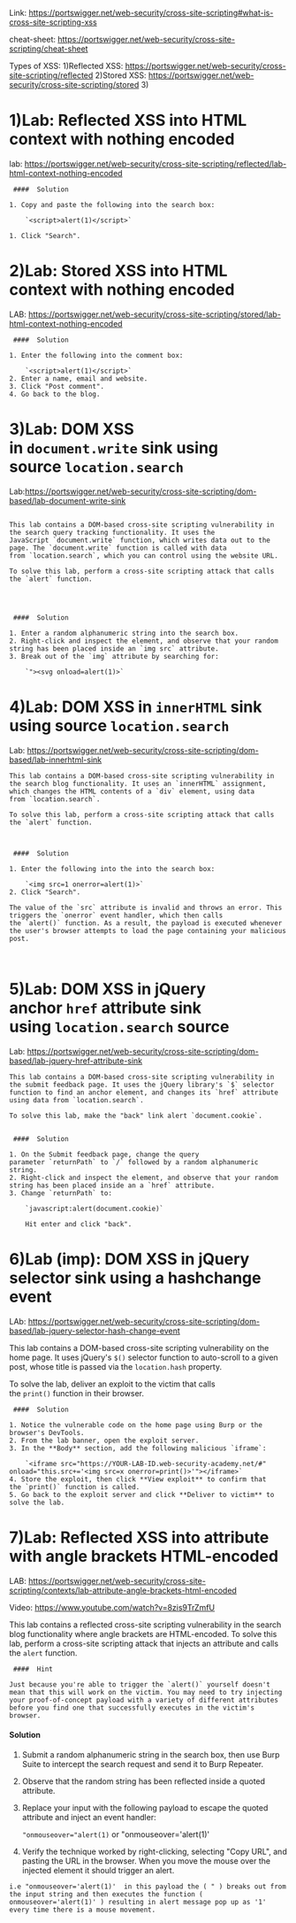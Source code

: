 Link: https://portswigger.net/web-security/cross-site-scripting#what-is-cross-site-scripting-xss

cheat-sheet: https://portswigger.net/web-security/cross-site-scripting/cheat-sheet

Types of XSS:
1)Reflected XSS: https://portswigger.net/web-security/cross-site-scripting/reflected
2)Stored XSS: https://portswigger.net/web-security/cross-site-scripting/stored
3)
# 1)Lab: Reflected XSS into HTML context with nothing encoded
lab: https://portswigger.net/web-security/cross-site-scripting/reflected/lab-html-context-nothing-encoded

```
 ####  Solution

1. Copy and paste the following into the search box:
    
    `<script>alert(1)</script>`
    
1. Click "Search".

```



# 2)Lab: Stored XSS into HTML context with nothing encoded

LAB: https://portswigger.net/web-security/cross-site-scripting/stored/lab-html-context-nothing-encoded

```
 ####  Solution

1. Enter the following into the comment box:
    
    `<script>alert(1)</script>`
2. Enter a name, email and website.
3. Click "Post comment".
4. Go back to the blog.
```


# 3)Lab: DOM XSS in `document.write` sink using source `location.search`

Lab:https://portswigger.net/web-security/cross-site-scripting/dom-based/lab-document-write-sink

```

This lab contains a DOM-based cross-site scripting vulnerability in the search query tracking functionality. It uses the JavaScript `document.write` function, which writes data out to the page. The `document.write` function is called with data from `location.search`, which you can control using the website URL.

To solve this lab, perform a cross-site scripting attack that calls the `alert` function.




 ####  Solution

1. Enter a random alphanumeric string into the search box.
2. Right-click and inspect the element, and observe that your random string has been placed inside an `img src` attribute.
3. Break out of the `img` attribute by searching for:
    
    `"><svg onload=alert(1)>`
```

# 4)Lab: DOM XSS in `innerHTML` sink using source `location.search`

Lab: https://portswigger.net/web-security/cross-site-scripting/dom-based/lab-innerhtml-sink

```
This lab contains a DOM-based cross-site scripting vulnerability in the search blog functionality. It uses an `innerHTML` assignment, which changes the HTML contents of a `div` element, using data from `location.search`.

To solve this lab, perform a cross-site scripting attack that calls the `alert` function.



 ####  Solution

1. Enter the following into the into the search box:
    
    `<img src=1 onerror=alert(1)>`
2. Click "Search".

The value of the `src` attribute is invalid and throws an error. This triggers the `onerror` event handler, which then calls the `alert()` function. As a result, the payload is executed whenever the user's browser attempts to load the page containing your malicious post.

 
```


# 5)Lab: DOM XSS in jQuery anchor `href` attribute sink using `location.search` source

Lab: https://portswigger.net/web-security/cross-site-scripting/dom-based/lab-jquery-href-attribute-sink

```
This lab contains a DOM-based cross-site scripting vulnerability in the submit feedback page. It uses the jQuery library's `$` selector function to find an anchor element, and changes its `href` attribute using data from `location.search`.

To solve this lab, make the "back" link alert `document.cookie`.


 ####  Solution

1. On the Submit feedback page, change the query parameter `returnPath` to `/` followed by a random alphanumeric string.
2. Right-click and inspect the element, and observe that your random string has been placed inside an a `href` attribute.
3. Change `returnPath` to:
    
    `javascript:alert(document.cookie)`
    
    Hit enter and click "back".
```


# 6)Lab (imp): DOM XSS in jQuery selector sink using a hashchange event

LAb: https://portswigger.net/web-security/cross-site-scripting/dom-based/lab-jquery-selector-hash-change-event

This lab contains a DOM-based cross-site scripting vulnerability on the home page. It uses jQuery's `$()` selector function to auto-scroll to a given post, whose title is passed via the `location.hash` property.

To solve the lab, deliver an exploit to the victim that calls the `print()` function in their browser.

```
 ####  Solution

1. Notice the vulnerable code on the home page using Burp or the browser's DevTools.
2. From the lab banner, open the exploit server.
3. In the **Body** section, add the following malicious `iframe`:
    
    `<iframe src="https://YOUR-LAB-ID.web-security-academy.net/#" onload="this.src+='<img src=x onerror=print()>'"></iframe>`
4. Store the exploit, then click **View exploit** to confirm that the `print()` function is called.
5. Go back to the exploit server and click **Deliver to victim** to solve the lab.
```


# 7)Lab: Reflected XSS into attribute with angle brackets HTML-encoded

LAB: https://portswigger.net/web-security/cross-site-scripting/contexts/lab-attribute-angle-brackets-html-encoded

Video: https://www.youtube.com/watch?v=8zis9TrZmfU

This lab contains a reflected cross-site scripting vulnerability in the search blog functionality where angle brackets are HTML-encoded. To solve this lab, perform a cross-site scripting attack that injects an attribute and calls the `alert` function.

```
 ####  Hint

Just because you're able to trigger the `alert()` yourself doesn't mean that this will work on the victim. You may need to try injecting your proof-of-concept payload with a variety of different attributes before you find one that successfully executes in the victim's browser.
```

#### Solution

1. Submit a random alphanumeric string in the search box, then use Burp Suite to intercept the search request and send it to Burp Repeater.
2. Observe that the random string has been reflected inside a quoted attribute.
3. Replace your input with the following payload to escape the quoted attribute and inject an event handler:
    
    `"onmouseover="alert(1)`    or    "onmouseover='alert(1)' 
4. Verify the technique worked by right-clicking, selecting "Copy URL", and pasting the URL in the browser. When you move the mouse over the injected element it should trigger an alert.

```
i.e "onmouseover='alert(1)'  in this payload the ( " ) breaks out from the input string and then executes the function ( onmouseover='alert(1)' ) resulting in alert message pop up as '1' every time there is a mouse movement.
```





